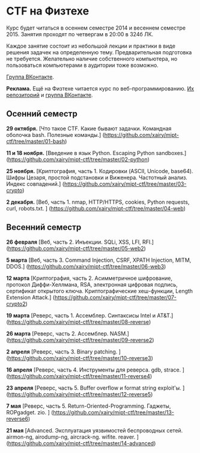 CTF на Физтехе
==============

Курс будет читаться в осеннем семестре 2014 и весеннем семестре 2015.
Занятия проходят по четвергам в 20:00 в 324б ЛК.

Каждое занятие состоит из небольшой лекции и практики в виде решения задачек на определенную тему.
Предварительная подготовка не требуется.
Желательно наличие собственного компьютера, но пользоваться компьютерами в аудитории тоже возможно.

[Группа ВКонтакте](https://vk.com/mipt_ctf).

**Реклама.**
Ещё на Физтехе читается курс по веб-программированию. [Их репозиторий](https://github.com/vpavlenko/web-programming) и [группа ВКонтакте](https://vk.com/mipt_web).

## Осенний семестр

**29 октября.**
[Что такое CTF. Какие бывают задачки. Командная оболочка bash. Полезные команды.]
(https://github.com/xairy/mipt-ctf/tree/master/01-bash)

**11 и 18 ноября.**
[Введение в язык Python. Escaping Python sandboxes.]
(https://github.com/xairy/mipt-ctf/tree/master/02-python)

**25 ноября.**
[Криптография, часть 1. Кодировки (ASCII, Unicode, base64). Шифры Цезаря, простой подстановки и Виженера. Частотный анализ. Индекс совпадений.]
(https://github.com/xairy/mipt-ctf/tree/master/03-crypto)

**2 декабря.**
[Веб, часть 1. nmap, HTTP/HTTPS, cookies, Python requests, curl, robots.txt. ]
(https://github.com/xairy/mipt-ctf/tree/master/04-web)

## Весенний семестр

**26 февраля**
[Веб, часть 2. Инъекции. SQLi, XSS, LFI, RFI.]
(https://github.com/xairy/mipt-ctf/tree/master/05-web2)

**5 марта**
[Веб, часть 3. Command Injection, CSRF, XPATH Injection, MITM, DDOS.]
(https://github.com/xairy/mipt-ctf/tree/master/06-web3)

**12 марта**
[Криптография, часть 2. Асимметричное шифрование, протокол Диффи-Хеллмана, RSA, электронная цифровая подпись, сертификат открытого ключа. Криптографические хеш-функции, Length Extension Attack.]
(https://github.com/xairy/mipt-ctf/tree/master/07-crypto2)

**19 марта**
[Реверс, часть 1. Ассемблер. Синтаксисы Intel и AT&T.]
(https://github.com/xairy/mipt-ctf/tree/master/08-reverse)

**26 марта**
[Реверс, часть 2. Ассемблер. NASM.]
(https://github.com/xairy/mipt-ctf/tree/master/09-reverse2)

**2 апреля**
[Реверс, часть 3. Binary patching. ]
(https://github.com/xairy/mipt-ctf/tree/master/10-reverse3)

**16 апреля**
[Реверс, часть 4. Инструменты для реверса. gdb, strace. ]
(https://github.com/xairy/mipt-ctf/tree/master/11-reverse4)

**23 апреля**
[Реверс, часть 5. Buffer overflow и format string exploit'ы. ]
(https://github.com/xairy/mipt-ctf/tree/master/12-reverse5)

**7 мая**
[Реверс, часть 5. Return-Oriented-Programming. Гаджеты, ROPgadget. zio. ]
(https://github.com/xairy/mipt-ctf/tree/master/13-reverse6)

**21 мая**
[Advanced. Эксплуатация уязвимостей беспроводных сетей. airmon-ng, airodump-ng, aircrack-ng. wifite. reaver. ]
(https://github.com/xairy/mipt-ctf/tree/master/14-advanced)
